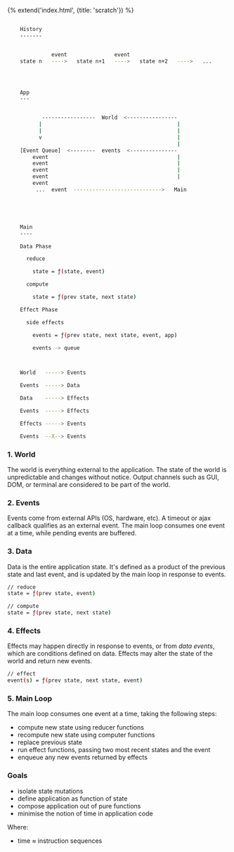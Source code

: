 {% extend('index.html', {title: 'scratch'}) %}

```sh

    History
    -------


              event               event
    state n   ---->   state n+1   ---->   state n+2   ---->   ...




    App
    ---


           -----------------  World  <----------------
          |                                           |
          |                                           |
          v                                           |
                                                      |
    [Event Queue]  <--------  events  <---------------
        event                                         |
        event                                         |
        event                                         |
        event                                         |
        event
         ...  event  ---------------------------->   Main





    Main
    ----

    Data Phase

      reduce

        state = ƒ(state, event)

      compute

        state = ƒ(prev state, next state)

    Effect Phase

      side effects

        events = ƒ(prev state, next state, event, app)

        events -> queue



    World   -----> Events

    Events  -----> Data

    Data    -----> Effects

    Events  -----> Effects

    Effects -----> Events

    Events  --X--> Events
```


### 1. World

The world is everything external to the application. The state of the world is
unpredictable and changes without notice. Output channels such as GUI, DOM, or
terminal are considered to be part of the world.


### 2. Events

Events come from external APIs (OS, hardware, etc). A timeout or ajax callback
qualifies as an external event. The main loop consumes one event at a time,
while pending events are buffered.


### 3. Data

Data is the entire application state. It's defined as a product of the previous
state and last event, and is updated by the main loop in response to events.

```sh
// reduce
state = ƒ(prev state, event)

// compute
state = ƒ(prev state, next state)
```


### 4. Effects

Effects may happen directly in response to events, or from _data events_, which
are conditions defined on data. Effects may alter the state of the world and
return new events.

```sh
// effect
event(s) = ƒ(prev state, next state, event)
```


### 5. Main Loop

The main loop consumes one event at a time, taking the following steps:

* compute new state using reducer functions
* recompute new state using computer functions
* replace previous state
* run effect functions, passing two most recent states and the event
* enqueue any new events returned by effects


### Goals

* isolate state mutations
* define application as function of state
* compose application out of pure functions
* minimise the notion of time in application code

Where:

* time ≈ instruction sequences
